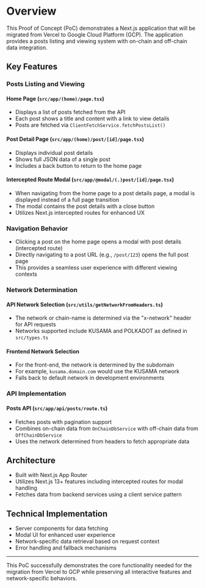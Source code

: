 # Overview

This Proof of Concept (PoC) demonstrates a Next.js application that will be migrated from Vercel to Google Cloud Platform (GCP). The application provides a posts listing and viewing system with on-chain and off-chain data integration.

## Key Features

### Posts Listing and Viewing

#### Home Page (`src/app/(home)/page.tsx`)

- Displays a list of posts fetched from the API
- Each post shows a title and content with a link to view details
- Posts are fetched via `ClientFetchService.fetchPostsList()`

#### Post Detail Page (`src/app/(home)/post/[id]/page.tsx`)

- Displays individual post details
- Shows full JSON data of a single post
- Includes a back button to return to the home page

#### Intercepted Route Modal (`src/app/@modal/(.)post/[id]/page.tsx`)

- When navigating from the home page to a post details page, a modal is displayed instead of a full page transition
- The modal contains the post details with a close button
- Utilizes Next.js intercepted routes for enhanced UX

### Navigation Behavior

- Clicking a post on the home page opens a modal with post details (intercepted route)
- Directly navigating to a post URL (e.g., `/post/123`) opens the full post page
- This provides a seamless user experience with different viewing contexts

### Network Determination

#### API Network Selection (`src/utils/getNetworkFromHeaders.ts`)

- The network or chain-name is determined via the "x-network" header for API requests
- Networks supported include KUSAMA and POLKADOT as defined in `src/types.ts`

#### Frontend Network Selection

- For the front-end, the network is determined by the subdomain
- For example, `kusama.domain.com` would use the KUSAMA network
- Falls back to default network in development environments

### API Implementation

#### Posts API (`src/app/api/posts/route.ts`)

- Fetches posts with pagination support
- Combines on-chain data from `OnChainDbService` with off-chain data from `OffChainDbService`
- Uses the network determined from headers to fetch appropriate data

## Architecture

- Built with Next.js App Router
- Utilizes Next.js 13+ features including intercepted routes for modal handling
- Fetches data from backend services using a client service pattern

## Technical Implementation

- Server components for data fetching
- Modal UI for enhanced user experience
- Network-specific data retrieval based on request context
- Error handling and fallback mechanisms

---

This PoC successfully demonstrates the core functionality needed for the migration from Vercel to GCP while preserving all interactive features and network-specific behaviors.
